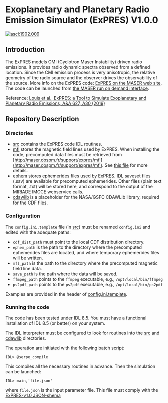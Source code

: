 # Exoplanetary and Planetary Radio Emission Simulator (ExPRES) V1.0.0

<a href="http://ascl.net/1902.009"><img src="https://img.shields.io/badge/ascl-1902.009-blue.svg?colorB=262255" alt="ascl:1902.009" /></a>

## Introduction
The ExPRES models CMI (Cyclotron Maser Instability) driven radio emissions. It provides radio dynamic spectra observed from a defined location. Since the CMI emission process is very anisotropic, the relative geometry of the radio source and the observer drives the observability of the source. More info on the ExPRES code: [ExPRES on the MASER web site](http://maser.lesia.obspm.fr/tools-services-6/expres/). The code can be launched from [the MASER run on demand interface](https://voparis-uws-maser.obspm.fr). 

Reference: [Louis et al., 
ExPRES: a Tool to Simulate Exoplanetary and Planetary Radio Emissions, A&A 627, A30 (2019)](https://doi.org/10.1051/0004-6361/201935161) 

## Repository Description 

### Directories
* [src](src) contains the ExPRES code IDL routines.
* [mfl](mfl) stores the magnetic field lines used by ExPRES. When installing the code, precomputed data 
files must be retrieved from [http://maser.obspm.fr/support/expres/mfl](http://maser.obspm.fr/support/expres/mfl). 
See [this file](mfl/README.md) for more details.
* [ephem](ephem) stores ephemerides files used by ExPRES. IDL saveset files (.sav) are available for precomputed
ephemerides. Other files (plain text format, .txt) will be stored here, and correspond to the output of the 
MIRIADE IMCCE webservice calls.
* [cdawlib](cdawlib) is a placeholder for the NASA/GSFC CDAWLib library, required for the CDF files. 

### Configuration
The `config.ini.template` file (in [src](src)) must be renamed `config.ini` and edited with the adequate paths:
- `cdf_dist_path` must point to the local CDF distribution directory.
- `ephem_path` is the path to the directory where the precomputed ephemerides files are
located, and where temporary ephemerides files will be written.
- `mfl_path` is the path to the directory where the precomputed magnetic field line data.
- `save_path` is the path where the data will be saved.
- `ffmpeg_path` points to the `ffmpeg` executable, e.g., `/opt/local/bin/ffmpeg`
- `ps2pdf_path` points to the `ps2pdf` executable, e.g., `/opt/local/bin/ps2pdf`

Examples are provided in the header of [config.ini.template](src/config.ini.template).

### Running the code
The code has been tested under IDL 8.5. You must have a functional installation of IDL 8.5 (or better) on your system.

The IDL interpreter must be configured to look for routines into the [src](src) and [cdawlib](cdawlib) directories.

The operation are initiated with the following batch script:
```
IDL> @serpe_compile
``` 
This compiles all the necessary routines in advance. Then the simulation can be launched:
```
IDL> main,'file.json'
```
where `file.json` is the input parameter file. This file must comply with the [ExPRES-v1.0 JSON-shema](https://voparis-ns.obspm.fr/maser/expres/v1.0/schema#)

